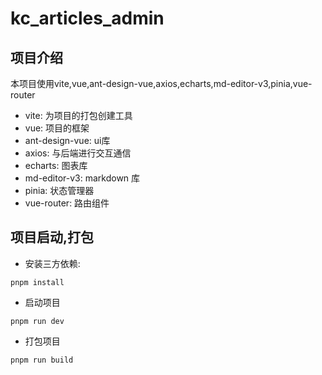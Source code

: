 # kc_articles_admin
## 项目介绍
本项目使用vite,vue,ant-design-vue,axios,echarts,md-editor-v3,pinia,vue-router
+ vite: 为项目的打包创建工具
+ vue: 项目的框架
+ ant-design-vue: ui库
+ axios: 与后端进行交互通信
+ echarts: 图表库
+ md-editor-v3: markdown 库
+ pinia: 状态管理器
+ vue-router: 路由组件
## 项目启动,打包
+ 安装三方依赖:
```shell
pnpm install
```
+ 启动项目
```shell
pnpm run dev
```
+ 打包项目
```shell
pnpm run build
```